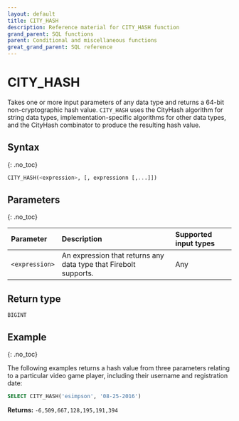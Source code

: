 ```yaml
---
layout: default
title: CITY_HASH
description: Reference material for CITY_HASH function
grand_parent: SQL functions
parent: Conditional and miscellaneous functions
great_grand_parent: SQL reference
---
```


# CITY_HASH

Takes one or more input parameters of any data type and returns a 64-bit non-cryptographic hash value. `CITY_HASH` uses the CityHash algorithm for string data types, implementation-specific algorithms for other data types, and the CityHash combinator to produce the resulting hash value.

## Syntax
{: .no_toc}

```sql
CITY_HASH(<expression>, [, expressionn [,...]])
```
## Parameters 
{: .no_toc}

| Parameter | Description                          |Supported input types | 
| :--------- | :---------------------------------- | :----------|
| `<expression>`   | An expression that returns any data type that Firebolt supports. | Any | 

## Return type
`BIGINT`

## Example
{: .no_toc}

The following examples returns a hash value from three parameters relating to a particular video game player, including their username and registration date: 

```sql
SELECT CITY_HASH('esimpson', '08-25-2016')
```

**Returns:** `-6,509,667,128,195,191,394`
